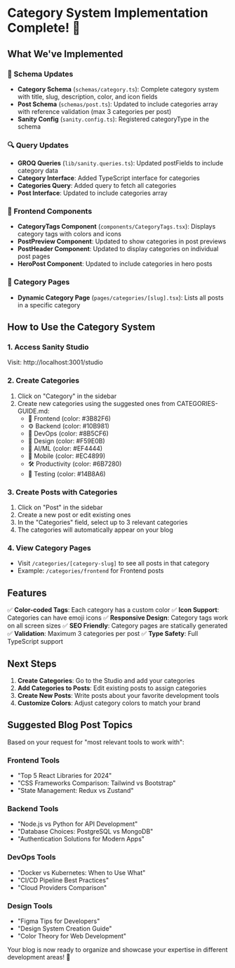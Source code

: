 # Category System Implementation Complete! 🎉

## What We've Implemented

### 📁 Schema Updates
- **Category Schema** (`schemas/category.ts`): Complete category system with title, slug, description, color, and icon fields
- **Post Schema** (`schemas/post.ts`): Updated to include categories array with reference validation (max 3 categories per post)
- **Sanity Config** (`sanity.config.ts`): Registered categoryType in the schema

### 🔍 Query Updates
- **GROQ Queries** (`lib/sanity.queries.ts`): Updated postFields to include category data
- **Category Interface**: Added TypeScript interface for categories
- **Categories Query**: Added query to fetch all categories
- **Post Interface**: Updated to include categories array

### 🎨 Frontend Components
- **CategoryTags Component** (`components/CategoryTags.tsx`): Displays category tags with colors and icons
- **PostPreview Component**: Updated to show categories in post previews
- **PostHeader Component**: Updated to display categories on individual post pages
- **HeroPost Component**: Updated to include categories in hero posts

### 📄 Category Pages
- **Dynamic Category Page** (`pages/categories/[slug].tsx`): Lists all posts in a specific category

## How to Use the Category System

### 1. Access Sanity Studio
Visit: http://localhost:3001/studio

### 2. Create Categories
1. Click on "Category" in the sidebar
2. Create new categories using the suggested ones from CATEGORIES-GUIDE.md:
   - 🎨 Frontend (color: #3B82F6)
   - ⚙️ Backend (color: #10B981)
   - 🚀 DevOps (color: #8B5CF6)
   - 🎯 Design (color: #F59E0B)
   - 🤖 AI/ML (color: #EF4444)
   - 📱 Mobile (color: #EC4899)
   - 🛠️ Productivity (color: #6B7280)
   - 🧪 Testing (color: #14B8A6)

### 3. Create Posts with Categories
1. Click on "Post" in the sidebar
2. Create a new post or edit existing ones
3. In the "Categories" field, select up to 3 relevant categories
4. The categories will automatically appear on your blog

### 4. View Category Pages
- Visit `/categories/[category-slug]` to see all posts in that category
- Example: `/categories/frontend` for Frontend posts

## Features

✅ **Color-coded Tags**: Each category has a custom color
✅ **Icon Support**: Categories can have emoji icons
✅ **Responsive Design**: Category tags work on all screen sizes
✅ **SEO Friendly**: Category pages are statically generated
✅ **Validation**: Maximum 3 categories per post
✅ **Type Safety**: Full TypeScript support

## Next Steps

1. **Create Categories**: Go to the Studio and add your categories
2. **Add Categories to Posts**: Edit existing posts to assign categories
3. **Create New Posts**: Write posts about your favorite development tools
4. **Customize Colors**: Adjust category colors to match your brand

## Suggested Blog Post Topics

Based on your request for "most relevant tools to work with":

### Frontend Tools
- "Top 5 React Libraries for 2024"
- "CSS Frameworks Comparison: Tailwind vs Bootstrap"
- "State Management: Redux vs Zustand"

### Backend Tools
- "Node.js vs Python for API Development"
- "Database Choices: PostgreSQL vs MongoDB"
- "Authentication Solutions for Modern Apps"

### DevOps Tools
- "Docker vs Kubernetes: When to Use What"
- "CI/CD Pipeline Best Practices"
- "Cloud Providers Comparison"

### Design Tools
- "Figma Tips for Developers"
- "Design System Creation Guide"
- "Color Theory for Web Development"

Your blog is now ready to organize and showcase your expertise in different development areas! 🚀

